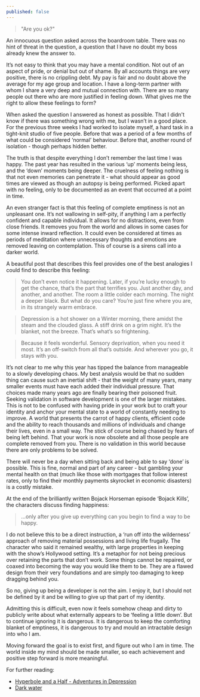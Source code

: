 ```yaml
---
published: false
---
```

> "Are you ok?"

An innocuous question asked across the boardroom table. There was no hint of threat in the question, a question that I have no doubt my boss already knew the answer to.

It’s not easy to think that you may have a mental condition. Not out of an aspect of pride, or denial but out of shame. By all accounts things are very positive, there is no crippling debt. My pay is fair and no doubt above the average for my age group and location. I have a long-term partner with whom I share a very deep and mutual connection with. There are so many people out there who are more justified in feeling down. What gives me the right to allow these feelings to form?

When asked the question I answered as honest as possible. That I didn't know if there was something wrong with me, but I wasn’t in a good place. For the previous three weeks I had worked to isolate myself, a hard task in a tight-knit studio of five people. Before that was a period of a few months of what could be considered ‘normal’ behaviour. Before that, another round of isolation - though perhaps hidden better.

The truth is that despite everything I don’t remember the last time I was happy. The past year has resulted in the various ‘up’ moments being less, and the ‘down’ moments being deeper. The cruelness of feeling nothing is that not even memories can penetrate it - what should appear as good times are viewed as though an autopsy is being performed. Picked apart with no feeling, only to be documented as an event that occurred at a point in time.

An even stranger fact is that this feeling of complete emptiness is not an unpleasant one. It’s not wallowing in self-pity, if anything I am a perfectly confident and capable individual. It allows for no distractions, even from close friends. It removes you from the world and allows in some cases for some intense inward reflection. It could even be considered at times as periods of meditation where unnecessary thoughts and emotions are removed leaving on contemplation. This of course is a sirens call into a darker world.

A beautiful post that describes this feel provides one of the best analogies I could find to describe this feeling:

> You don’t even notice it happening. Later, if you’re lucky enough to get the chance, that’s the part that terrifies you. Just another day, and another, and another. The room a little colder each morning. The night a deeper black. But what do you care? You’re just fine where you are, in its strangely warm embrace.

> Depression is a hot shower on a Winter morning, there amidst the steam and the clouded glass. A stiff drink on a grim night. It’s the blanket, not the breeze. That’s what’s so frightening.

> Because it feels wonderful. Sensory deprivation, when you need it most. It’s an off-switch from all that’s outside. And wherever you go, it stays with you.

It’s not clear to me why this year has tipped the balance from manageable to a slowly developing chaos. My best analysis would be that no sudden thing can cause such an inertial shift - that the weight of many years, many smaller events must have each added their individual pressure. That choices made many years ago are finally bearing their poisoned fruit.
Seeking validation in software development is one of the larger mistakes. This is not to be confused with having pride in your work but to craft your identity and anchor your mental state to a world of constantly needing to improve. A world that presents the carrot of happy clients, efficient code and the ability to reach thousands and millions of individuals and change their lives, even in a small way. The stick of course being chased by fears of being left behind. That your work is now obsolete and all those people are complete removed from you. There is no validation in this world because there are only problems to be solved. 

There will never be a day when sitting back and being able to say ‘done’ is possible. This is fine, normal and part of any career - but gambling your mental health on that (much like those with mortgages that follow interest rates, only to find their monthly payments skyrocket in economic disasters) is a costly mistake.

At the end of the brilliantly written Bojack Horseman episode ‘Bojack Kills’, the characters discuss finding happiness:

> …only after you give up everything can you begin to find a way to be happy.

I do not believe this to be a direct instruction, a ‘run off into the wilderness’ approach of removing material possessions and living life frugally. The character who said it remained wealthy, with large properties in keeping with the show’s Hollywood setting. It’s a metaphor for not being precious over retaining the parts that don’t work. Some things cannot be repaired, or coaxed into becoming the way you would like them to be. They are a flawed design from their very foundations and are simply too damaging to keep dragging behind you.

So no, giving up being a developer is not the aim. I enjoy it, but I should not be defined by it and be willing to give up that part of my identity.

Admitting this is difficult, even now it feels somehow cheap and dirty to publicly write about what externally appears to be ‘feeling a little down’. But to continue ignoring it is dangerous. It is dangerous to keep the comforting blanket of emptiness, it is dangerous to try and mould an intractable design into who I am. 

Moving forward the goal is to exist first, and figure out who I am in time. The world inside my mind should be made smaller, so each achievement and positive step forward is more meaningful.

For further reading:

* [Hyperbole and a Half - Adventures in Depression](http://hyperboleandahalf.blogspot.co.uk/2011/10/adventures-in-depression.html)
* [Dark water](http://mattgemmell.com/darkwater/)


